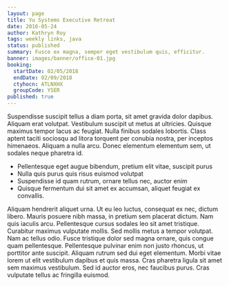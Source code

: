 ```yaml
---
layout: page
title: Yu Systems Executive Retreat
date: 2016-05-24
author: Kathryn Roy
tags: weekly links, java
status: published
summary: Fusce ex magna, semper eget vestibulum quis, efficitur.
banner: images/banner/office-01.jpg
booking:
  startDate: 02/05/2018
  endDate: 02/09/2018
  ctyhocn: ATLNXHX
  groupCode: YSER
published: true
---
```

Suspendisse suscipit tellus a diam porta, sit amet gravida dolor dapibus. Aliquam erat volutpat. Vestibulum suscipit ut metus at ultricies. Quisque maximus tempor lacus ac feugiat. Nulla finibus sodales lobortis. Class aptent taciti sociosqu ad litora torquent per conubia nostra, per inceptos himenaeos. Aliquam a nulla arcu. Donec elementum elementum sem, ut sodales neque pharetra id.

* Pellentesque eget augue bibendum, pretium elit vitae, suscipit purus
* Nulla quis purus quis risus euismod volutpat
* Suspendisse id quam rutrum, ornare tellus nec, auctor enim
* Quisque fermentum dui sit amet ex accumsan, aliquet feugiat ex convallis.

Aliquam hendrerit aliquet urna. Ut eu leo luctus, consequat ex nec, dictum libero. Mauris posuere nibh massa, in pretium sem placerat dictum. Nam quis iaculis arcu. Pellentesque cursus sodales leo sit amet tristique. Curabitur maximus vulputate mollis. Sed mollis metus a tempor volutpat. Nam ac tellus odio. Fusce tristique dolor sed magna ornare, quis congue quam pellentesque. Pellentesque pulvinar enim non justo rhoncus, ut porttitor ante suscipit. Aliquam rutrum sed dui eget elementum. Morbi vitae lorem ut elit vestibulum dapibus et quis massa. Cras pharetra ligula sit amet sem maximus vestibulum. Sed id auctor eros, nec faucibus purus. Cras vulputate tellus ac fringilla euismod.
